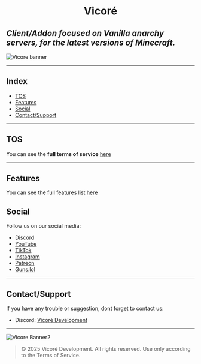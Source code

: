 <h1 align="center"> Vicoré </h1> 

*Client/Addon focused on Vanilla anarchy servers, for the latest versions of Minecraft.*
---
![Vicore banner](https://github.com/user-attachments/assets/f2388dd2-ef5d-45f4-af3b-e95ad90f35bd)

---

## Index

- [TOS](#tos)
- [Features](#features)
- [Social](#social)
- [Contact/Support](#contactsupport)

---

## TOS

You can see the **full terms of service** [here](docs/TOS.md)  

---

## Features

You can see the full features list [here](docs/Features.md)

## Social

Follow us on our social media:

- [Discord](https://discord.gg/9Qf5KYSUuj)
- [YouTube](https://www.youtube.com/@VicoreDevelopment)
- [TikTok](https://www.tiktok.com/@vicore_develpoment)
- [Instagram](https://www.instagram.com/vicore_development)
- [Patreon](https://patreon.com/vicore)
- [Guns.lol](https://guns.lol/vicore)

---

## Contact/Support

If you have any trouble or suggestion, dont forget to contact us:

- Discord: [Vicoré Development](https://discord.gg/9Qf5KYSUuj)
---

![Vicore Banner2](https://github.com/user-attachments/assets/3a93deef-d8c1-458b-b55f-6c3721b1cc31)
> © 2025 Vicoré Development. All rights reserved.
Use only according to the Terms of Service.
